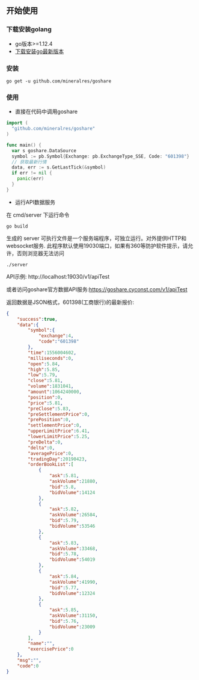 ## 开始使用

### 下载安装golang
* go版本>=1.12.4
* [下载安装go最新版本](https://golang.google.cn/dl/)

### 安装
 ```
 go get -u github.com/mineralres/goshare
```
### 使用
* 直接在代码中调用goshare

```go
import (
  "github.com/mineralres/goshare"
)

func main() {
  var s goshare.DataSource
  symbol := pb.Symbol{Exchange: pb.ExchangeType_SSE, Code: "601398"}
  // 获取最新行情
  data, err := s.GetLastTick(&symbol)
  if err != nil {
    panic(err)
  }
}
```


* 运行API数据服务

在 cmd/server 下运行命令
```
go build
```
生成的 server 可执行文件是一个服务端程序，可独立运行。对外提供HTTP和websocket服务.
此程序默认使用19030端口，如果有360等防护软件提示，请允许，否则浏览器无法访问
```
./server
```
API示例: http://localhost:19030/v1/apiTest 

或者访问goshare官方数据API服务:https://goshare.cyconst.com/v1/apiTest

返回数据是JSON格式，601398(工商银行)的最新报价:

```json
{
    "success":true,
    "data":{
        "symbol":{
            "exchange":4,
            "code":"601398"
        },
        "time":1556004602,
        "milliseconds":0,
        "open":5.84,
        "high":5.85,
        "low":5.79,
        "close":5.81,
        "volume":1831041,
        "amount":1064240000,
        "position":0,
        "price":5.81,
        "preClose":5.83,
        "preSettlementPrice":0,
        "prePosition":0,
        "settlementPrice":0,
        "upperLimitPrice":6.41,
        "lowerLimitPrice":5.25,
        "preDelta":0,
        "delta":0,
        "averagePrice":0,
        "tradingDay":20190423,
        "orderBookList":[
            {
                "ask":5.81,
                "askVolume":21880,
                "bid":5.8,
                "bidVolume":14124
            },
            {
                "ask":5.82,
                "askVolume":26584,
                "bid":5.79,
                "bidVolume":53546
            },
            {
                "ask":5.83,
                "askVolume":33468,
                "bid":5.78,
                "bidVolume":54019
            },
            {
                "ask":5.84,
                "askVolume":41990,
                "bid":5.77,
                "bidVolume":12324
            },
            {
                "ask":5.85,
                "askVolume":31150,
                "bid":5.76,
                "bidVolume":23009
            }
        ],
        "name":"",
        "exercisePrice":0
    },
    "msg":"",
    "code":0
}
```